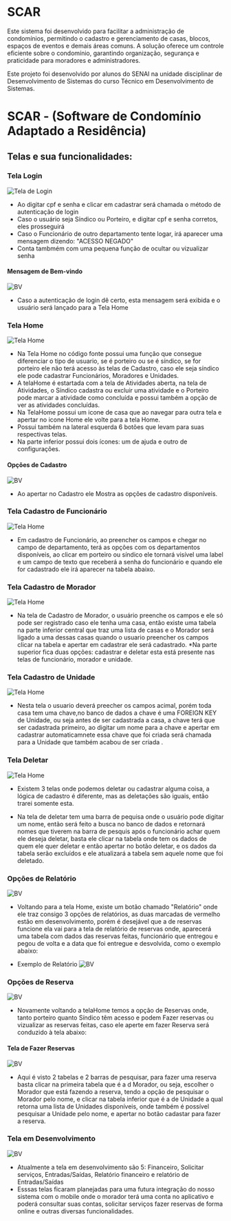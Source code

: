 # SCAR

Este sistema foi desenvolvido para facilitar a administração de condomínios, permitindo o cadastro e gerenciamento de casas, blocos, espaços de eventos e demais áreas comuns. A solução oferece um controle eficiente sobre o condomínio, garantindo organização, segurança e praticidade para moradores e administradores.

Este projeto foi desenvolvido por alunos do SENAI na unidade disciplinar de Desenvolvimento de Sistemas do curso Técnico em Desenvolvimento de Sistemas.

# SCAR - (Software de Condomínio Adaptado a Residência)

## Telas e sua funcionalidades: 

### Tela Login
![Tela de Login](SCAR-TELAS/TelaLogin.png)
* Ao digitar cpf e senha e clicar em cadastrar será chamada o método de autenticação de login
* Caso o usuário seja Síndico ou Porteiro, e digitar cpf e senha corretos, eles prosseguirá
* Caso o Funcionário de outro departamento tente logar, irá aparecer uma mensagem dizendo: "ACESSO NEGADO"
* Conta tambmém com uma pequena função de ocultar ou vizualizar senha 


#### Mensagem de Bem-vindo
![BV](SCAR-TELAS/BV.png)
* Caso a autenticação de login dê certo, esta mensagem será exibida e o usuário será lançado para a Tela Home

### Tela Home
![Tela Home](SCAR-TELAS/TelaHome.png)
* Na Tela Home no código fonte possui uma função que consegue diferenciar o tipo de usuario, se é porteiro ou se é síndico, se for porteiro ele não terá acesso às telas de
Cadastro, caso ele seja síndico ele pode cadastrar Funcionários, Moradores e Unidades.
* A telaHome é estartada com a tela de Atividades aberta, na tela de Atividades, o Síndico cadastra ou excluir uma atividade e o Porteiro pode marcar a atividade como concluída e possui também a opção
de ver as atividades concluídas.
* Na TelaHome possui um icone de casa que ao navegar para outra tela e apertar no icone Home ele volte para a tela Home.
* Possui também na lateral esquerda 6 botões que levam para suas respectivas telas.
* Na parte inferior possui dois ícones: um de ajuda e outro de configurações.

#### Opções de Cadastro
![BV](SCAR-TELAS/Cadastro.png)
* Ao apertar no Cadastro ele Mostra as opções de cadastro disponíveis.


### Tela Cadastro de Funcionário
![Tela Home](SCAR-TELAS/TelaCadastroFunc.png)
* Em cadastro de Funcionário, ao preencher os campos e chegar no campo de departamento, terá as opções com os departamentos disponíveis, ao clicar em porteiro ou síndico ele tornará visível uma
label e um campo de texto que receberá a senha do funcionário e quando ele for cadastrado ele irá aparecer na tabela abaixo.


### Tela Cadastro de Morador
![Tela Home](SCAR-TELAS/TelaCadastroMorador.png)
* Na tela de Cadastro de Morador, o usuário preenche os campos e ele só pode ser registrado caso ele tenha uma casa, então existe uma tabela na parte inferior central que traz uma lista de casas
e o Morador será ligado a uma dessas casas quando o usuario preencher os campos clicar na tabela e apertar em cadastrar ele será cadastrado.
*Na parte superior fica duas opções: cadastrar e deletar esta está presente nas telas de funcionário, morador e unidade.

### Tela Cadastro de Unidade
![Tela Home](SCAR-TELAS/TelaCadastroUnidade.png)
* Nesta tela o usuario deverá preecher os campos acimal, porém toda casa tem uma chave,no banco de dados a chave é uma FOREIGN KEY de Unidade, ou seja antes de ser cadastrada a casa, a chave terá que ser cadastrada primeiro, ao digitar um nome para a chave e apertar em cadastrar automaticamnete essa chave que foi criada será chamada para a Unidade que também acabou de ser criada .

### Tela Deletar
![Tela Home](SCAR-TELAS/TelaDeletarFunc.png)
* Existem 3 telas onde podemos deletar ou cadastrar alguma coisa, a lógica de cadastro é diferente, mas as deletações são iguais, então trarei somente esta.
- Na tela de deletar tem uma barra de pequisa onde o usuário pode digitar um nome, então será feito a busca no banco de dados e retornará nomes que tiverem na barra de pesquis após o funcionário achar quem ele deseja deletar, basta ele clicar na tabela onde tem os dados de quem ele quer deletar e então apertar no botão deletar, e os dados da tabela serão excluídos e ele atualizará a tabela sem aquele nome que foi deletado.


### Opções de Relatório
![BV](SCAR-TELAS/Relatorio.png)
* Voltando para a tela Home, existe um botão chamado "Relatório" onde ele traz consigo 3 opções de relatórios, as duas marcadas de vermelho estão em desenvolvimento, porém é desejável que a de reservas funcione ela vai para a tela de relatório de reservas onde, aparecerá uma tabela com dados das reservas feitas, funcionário que entregou e pegou de volta e a data que foi entregue e desvolvida, como o exemplo abaixo:

- Exemplo de Relatório
![BV](SCAR-TELAS/RelatorioReserva.png)


### Opções de Reserva
![BV](SCAR-TELAS/reserva.png)
* Novamente voltando a telaHome temos a opção de Reservas onde, tanto porteiro quanto Síndico têm acesso e podem Fazer reservas ou vizualizar as reservas feitas, caso ele aperte em fazer Reserva será conduzido à tela abaixo:

#### Tela de Fazer Reservas
![BV](SCAR-TELAS/TelaFzReserva.png)
* Aqui é visto 2 tabelas e 2 barras de pesquisar, para fazer uma reserva basta clicar na primeira tabela que é a d Morador, ou seja, escolher o Morador que está fazendo a reserva, tendo a opção de pesquisar o Morador pelo nome, e clicar na tabela inferior que é a de Unidade a qual retorna uma lista de Unidades disponíveis, onde também é possível pesquisar a Unidade pelo nome, e apertar no botão cadastar para fazer a reserva.

### Tela em Desenvolvimento
![BV](SCAR-TELAS/TelaEmDev.png)
* Atualmente a tela em desenvolvimento são 5: Financeiro, Solicitar serviços, Entradas/Saídas, Relatório financeiro e relatório de Entradas/Saídas
* Esssas telas ficaram planejadas para uma futura integração do nosso sistema com o mobile onde o morador terá uma conta no aplicativo e poderá consultar suas contas, solicitar serviços fazer reservas de forma online e outras diversas funcionalidades.
